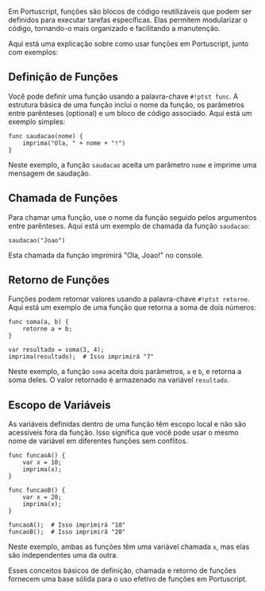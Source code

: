 Em Portuscript, funções são blocos de código reutilizáveis que podem ser definidos para executar tarefas específicas. Elas permitem modularizar o código, tornando-o mais organizado e facilitando a manutenção.

Aqui está uma explicação sobre como usar funções em Portuscript, junto com exemplos:

## Definição de Funções

Você pode definir uma função usando a palavra-chave `#!ptst func`. A estrutura básica de uma função inclui o nome da função, os parâmetros entre parênteses (optional) e um bloco de código associado. Aqui está um exemplo simples:

```ptst
func saudacao(nome) {
    imprima("Ola, " + nome + "!")
}
```

Neste exemplo, a função `saudacao` aceita um parâmetro `nome` e imprime uma mensagem de saudação.

## Chamada de Funções

Para chamar uma função, use o nome da função seguido pelos argumentos entre parênteses. Aqui está um exemplo de chamada da função `saudacao`:

```ptst
saudacao("Joao")
```

Esta chamada da função imprimirá "Ola, Joao!" no console.

## Retorno de Funções

Funções podem retornar valores usando a palavra-chave `#!ptst retorne`. Aqui está um exemplo de uma função que retorna a soma de dois números:

```ptst
func soma(a, b) {
    retorne a + b;
}

var resultado = soma(3, 4);
imprima(resultado);  # Isso imprimirá "7"
```

Neste exemplo, a função `soma` aceita dois parâmetros, `a` e `b`, e retorna a soma deles. O valor retornado é armazenado na variável `resultado`.

## Escopo de Variáveis

As variáveis definidas dentro de uma função têm escopo local e não são acessíveis fora da função. Isso significa que você pode usar o mesmo nome de variável em diferentes funções sem conflitos.

```ptst
func funcaoA() {
    var x = 10;
    imprima(x);
}

func funcaoB() {
    var x = 20;
    imprima(x);
}

funcaoA();  # Isso imprimirá "10"
funcaoB();  # Isso imprimirá "20"
```

Neste exemplo, ambas as funções têm uma variável chamada `x`, mas elas são independentes uma da outra.

Esses conceitos básicos de definição, chamada e retorno de funções fornecem uma base sólida para o uso efetivo de funções em Portuscript.